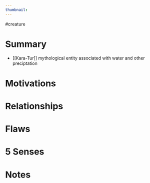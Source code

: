 ```yaml
---
thumbnail: 
---
```

#creature 
# Summary
- [[Kara-Tur]] mythological entity associated with water and other preciptation

# Motivations
# Relationships
# Flaws
# 5 Senses
# Notes
